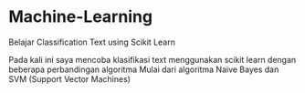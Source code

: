 # Machine-Learning
Belajar Classification Text using Scikit Learn

Pada kali ini saya mencoba klasifikasi text menggunakan scikit learn dengan beberapa perbandingan algoritma
Mulai dari algoritma Naive Bayes dan SVM (Support Vector Machines)
